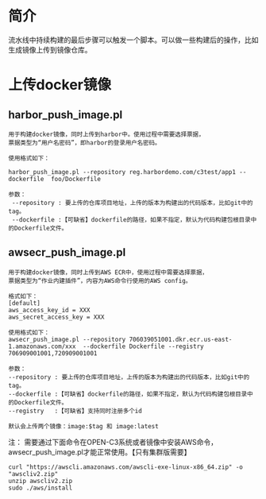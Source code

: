 # 简介

流水线中持续构建的最后步骤可以触发一个脚本。可以做一些构建后的操作，比如生成镜像上传到镜像仓库。

# 上传docker镜像

## harbor_push_image.pl

```
用于构建docker镜像，同时上传到harbor中。使用过程中需要选择票据，
票据类型为“用户名密码”，即harbor的登录用户名密码。

```
```
使用格式如下：

harbor_push_image.pl --repository reg.harbordemo.com/c3test/app1 --dockerfile  foo/Dockerfile

参数：
 --repository : 要上传的仓库项目地址，上传的版本为构建出的代码版本，比如git中的tag。
 --dockerfile :【可缺省】dockerfile的路径，如果不指定，默认为代码构建包根目录中的Dockerfile文件。

```

## awsecr_push_image.pl

```
用于构建docker镜像，同时上传到AWS ECR中，使用过程中需要选择票据，
票据类型为“作业内建插件”，内容为AWS命令行使用的AWS config。

格式如下：
[default]
aws_access_key_id = XXX
aws_secret_access_key = XXX
```
```
使用格式如下：
awsecr_push_image.pl --repository 706039051001.dkr.ecr.us-east-1.amazonaws.com/xxx  --dockerfile Dockerfile --registry 706909001001,720909001001

参数： 
--repository : 要上传的仓库项目地址，上传的版本为构建出的代码版本，比如git中的tag。
--dockerfile :【可缺省】dockerfile的路径，如果不指定，默认为代码构建包根目录中的Dockerfile文件。
--registry   :【可缺省】支持同时注册多个id

默认会上传两个镜像：image:$tag 和 image:latest
```

注： 需要通过下面命令在OPEN-C3系统或者镜像中安装AWS命令，awsecr_push_image.pl才能正常使用。【只有集群版需要】
```
curl "https://awscli.amazonaws.com/awscli-exe-linux-x86_64.zip" -o "awscliv2.zip"
unzip awscliv2.zip
sudo ./aws/install
```
